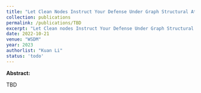 ```yaml
---
title: "Let Clean Nodes Instruct Your Defense Under Graph Structural Attack"
collection: publications
permalink: /publications/TBD
excerpt: "Let Clean nodes Instruct Your Defense Under Graph Structural Attack"
date: 2022-10-21
venue: "WSDM"
year: 2023
authorlist: "Kuan Li"
status: 'todo'
---
```

**Abstract:**

TBD
